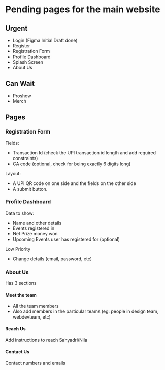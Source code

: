 # Pending pages for the main website
## Urgent
- Login (Figma Initial Draft done)
- Register
- Registration Form
- Profile Dashboard
- Splash Screen
- About Us
## Can Wait
- Proshow
- Merch
## Pages
### Registration Form
Fields:

- Transaction Id (check the UPI transaction id length and add required constraints)
- CA code (optional, check for being exactly 6 digits long)

Layout:
- A UPI QR code on one side and the fields on the other side
- A submit button.
### Profile Dashboard
Data to show:
- Name and other details
- Events registered in
- Net Prize money won
- Upcoming Events user has registered for (optional)

Low Priority

- Change details (email, password, etc)
### About Us
Has 3 sections
#### Meet the team
- All the team members
- Also add members in the particular teams (eg: people in design team, webdevteam, etc)
#### Reach Us
Add instructions to reach Sahyadri/Nila
#### Contact Us
Contact numbers and emails